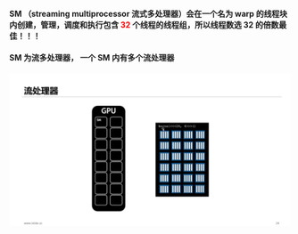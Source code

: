 #### SM （streaming multiprocessor 流式多处理器）会在一个名为 warp 的线程块内创建，管理，调度和执行包含<font color=red> 32 </font> 个线程的线程组，所以线程数选 32 的倍数最佳！！！

#### SM 为流多处理器， 一个 SM 内有多个流处理器

<img src="../static/SM.png"></img>

<!-- ![SM](../static/SM.png) -->
